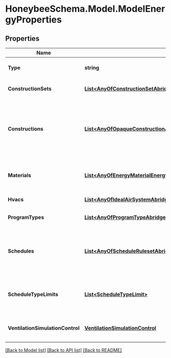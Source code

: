 
# HoneybeeSchema.Model.ModelEnergyProperties

## Properties

Name | Type | Description | Notes
------------ | ------------- | ------------- | -------------
**Type** | **string** |  | [optional] [readonly] [default to "ModelEnergyProperties"]
**ConstructionSets** | [**List&lt;AnyOfConstructionSetAbridgedConstructionSet&gt;**](AnyOfConstructionSetAbridgedConstructionSet.md) | List of all unique ConstructionSets in the Model. | [optional] 
**Constructions** | [**List&lt;AnyOfOpaqueConstructionAbridgedWindowConstructionAbridgedWindowConstructionShadeAbridgedAirBoundaryConstructionAbridgedOpaqueConstructionWindowConstructionWindowConstructionShadeAirBoundaryConstructionShadeConstruction&gt;**](AnyOfOpaqueConstructionAbridgedWindowConstructionAbridgedWindowConstructionShadeAbridgedAirBoundaryConstructionAbridgedOpaqueConstructionWindowConstructionWindowConstructionShadeAirBoundaryConstructionShadeConstruction.md) | A list of all unique constructions in the model. This includes constructions across all Faces, Apertures, Doors, Shades, Room ConstructionSets, and the global_construction_set. | [optional] 
**Materials** | [**List&lt;AnyOfEnergyMaterialEnergyMaterialNoMassEnergyWindowMaterialGasEnergyWindowMaterialGasCustomEnergyWindowMaterialGasMixtureEnergyWindowMaterialSimpleGlazSysEnergyWindowMaterialBlindEnergyWindowMaterialGlazingEnergyWindowMaterialShade&gt;**](AnyOfEnergyMaterialEnergyMaterialNoMassEnergyWindowMaterialGasEnergyWindowMaterialGasCustomEnergyWindowMaterialGasMixtureEnergyWindowMaterialSimpleGlazSysEnergyWindowMaterialBlindEnergyWindowMaterialGlazingEnergyWindowMaterialShade.md) | A list of all unique materials in the model. This includes materials needed to make the Model constructions. | [optional] 
**Hvacs** | [**List&lt;AnyOfIdealAirSystemAbridgedVAVPVAVPSZPTACForcedAirFurnaceFCUwithDOASAbridgedWSHPwithDOASAbridgedVRFwithDOASAbridgedFCUWSHPVRFBaseboardEvaporativeCoolerResidentialWindowACGasUnitHeater&gt;**](AnyOfIdealAirSystemAbridgedVAVPVAVPSZPTACForcedAirFurnaceFCUwithDOASAbridgedWSHPwithDOASAbridgedVRFwithDOASAbridgedFCUWSHPVRFBaseboardEvaporativeCoolerResidentialWindowACGasUnitHeater.md) | List of all unique HVAC systems in the Model. | [optional] 
**ProgramTypes** | [**List&lt;AnyOfProgramTypeAbridgedProgramType&gt;**](AnyOfProgramTypeAbridgedProgramType.md) | List of all unique ProgramTypes in the Model. | [optional] 
**Schedules** | [**List&lt;AnyOfScheduleRulesetAbridgedScheduleFixedIntervalAbridgedScheduleRulesetScheduleFixedInterval&gt;**](AnyOfScheduleRulesetAbridgedScheduleFixedIntervalAbridgedScheduleRulesetScheduleFixedInterval.md) | A list of all unique schedules in the model. This includes schedules across all HVAC systems, ProgramTypes, Rooms, and Shades. | [optional] 
**ScheduleTypeLimits** | [**List&lt;ScheduleTypeLimit&gt;**](ScheduleTypeLimit.md) | A list of all unique ScheduleTypeLimits in the model. This all ScheduleTypeLimits needed to make the Model schedules. | [optional] 
**VentilationSimulationControl** | [**VentilationSimulationControl**](VentilationSimulationControl.md) | An optional parameter to define the global parameters for a ventilation cooling. | [optional] 

[[Back to Model list]](../README.md#documentation-for-models)
[[Back to API list]](../README.md#documentation-for-api-endpoints)
[[Back to README]](../README.md)

